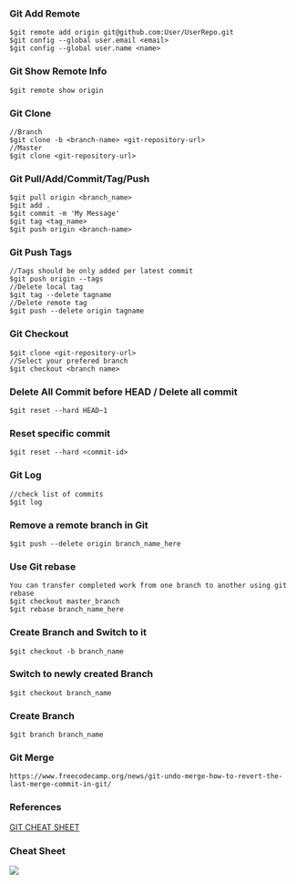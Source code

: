 ### Git Add Remote
```vim
$git remote add origin git@github.com:User/UserRepo.git
$git config --global user.email <email>
$git config --global user.name <name>
```
### Git Show Remote Info
```vim
$git remote show origin
```
### Git Clone
```vim
//Branch
$git clone -b <branch-name> <git-repository-url>
//Master
$git clone <git-repository-url>
```
### Git Pull/Add/Commit/Tag/Push
```vim
$git pull origin <branch_name>
$git add .
$git commit -m 'My Message'
$git tag <tag_name>
$git push origin <branch-name>
```
### Git Push Tags
```vim
//Tags should be only added per latest commit
$git push origin --tags
//Delete local tag
$git tag --delete tagname
//Delete remote tag
$git push --delete origin tagname
```
### Git Checkout
```vim
$git clone <git-repository-url>
//Select your prefered branch
$git checkout <branch name>
```
### Delete All Commit before HEAD / Delete all commit
```vim
$git reset --hard HEAD~1
```
### Reset specific commit
```vim
$git reset --hard <commit-id>
```
### Git Log
```vim
//check list of commits
$git log
```
### Remove a remote branch in Git
```vim
$git push --delete origin branch_name_here
```
### Use Git rebase
```vim
You can transfer completed work from one branch to another using git rebase
$git checkout master_branch
$git rebase branch_name_here
```
### Create Branch and Switch to it
```vim
$git checkout -b branch_name
```
### Switch to newly created Branch
```vim
$git checkout branch_name
```

### Create Branch
```vim
$git branch branch_name
```
### Git Merge
```vim
https://www.freecodecamp.org/news/git-undo-merge-how-to-revert-the-last-merge-commit-in-git/
```
### References
[GIT CHEAT SHEET](https://www.freecodecamp.org/news/git-cheat-sheet/)
### Cheat Sheet
<img src="git-cheat-sheet.jpg"></img>
